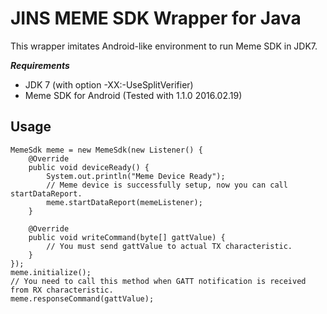 # JINS MEME SDK Wrapper for Java
This wrapper imitates Android-like environment to run Meme SDK in JDK7.

***Requirements***

* JDK 7 (with option -XX:-UseSplitVerifier)
* Meme SDK for Android (Tested with 1.1.0 2016.02.19)

## Usage
```
MemeSdk meme = new MemeSdk(new Listener() {
	@Override
	public void deviceReady() {
		System.out.println("Meme Device Ready");
		// Meme device is successfully setup, now you can call startDataReport.
		meme.startDataReport(memeListener);
	}

	@Override
	public void writeCommand(byte[] gattValue) {
		// You must send gattValue to actual TX characteristic.
	}
});
meme.initialize();
// You need to call this method when GATT notification is received from RX characteristic.
meme.responseCommand(gattValue);
```